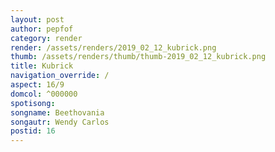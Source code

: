 ```yaml
---
layout: post
author: pepfof
category: render
render: /assets/renders/2019_02_12_kubrick.png
thumb: /assets/renders/thumb/thumb-2019_02_12_kubrick.png
title: Kubrick
navigation_override: /
aspect: 16/9
domcol: ^000000
spotisong: 
songname: Beethovania
songautr: Wendy Carlos
postid: 16
---
```


<!--USER BEGIN 1-->

<!--USER END 1-->

<!--more-->
<!--USER BEGIN 2-->

<!--USER END 2-->

